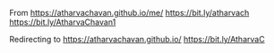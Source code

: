 From https://atharvachavan.github.io/me/
https://bit.ly/atharvach
https://bit.ly/AtharvaChavan1


Redirecting to https://atharvachavan.github.io/
https://bit.ly/AtharvaC
